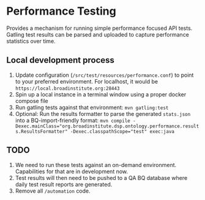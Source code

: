 # Performance Testing

Provides a mechanism for running simple performance focused API tests. 
Gatling test results can be parsed and uploaded to capture performance
statistics over time.

## Local development process

1. Update configuration (`/src/test/resources/performance.conf`) to point to your preferred environment. For localhost, it would be `https://local.broadinstitute.org:28443` 
2. Spin up a local instance in a terminal window using a proper docker compose file
3. Run gatling tests against that environment: `mvn gatling:test`
4. Optional: Run the results formatter to parse the generated `stats.json` into a BQ-import-friendly format: `mvn compile -Dexec.mainClass="org.broadinstitute.dsp.ontology.performance.results.ResultsFormatter" -Dexec.classpathScope="test" exec:java`

## TODO
1. We need to run these tests against an on-demand environment. Capabilities for that are in development now.
2. Test results will then need to be pushed to a QA BQ database where daily test result reports are generated.
3. Remove all `/automation` code.